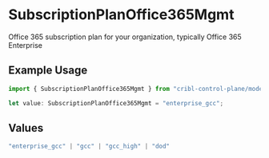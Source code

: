 # SubscriptionPlanOffice365Mgmt

Office 365 subscription plan for your organization, typically Office 365 Enterprise

## Example Usage

```typescript
import { SubscriptionPlanOffice365Mgmt } from "cribl-control-plane/models/operations";

let value: SubscriptionPlanOffice365Mgmt = "enterprise_gcc";
```

## Values

```typescript
"enterprise_gcc" | "gcc" | "gcc_high" | "dod"
```